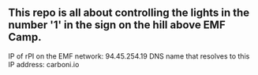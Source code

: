 ## This repo is all about controlling the lights in the number '1' in the sign on the hill above EMF Camp.

IP of rPI on the EMF network: 94.45.254.19
DNS name that resolves to this IP address: carboni.io
